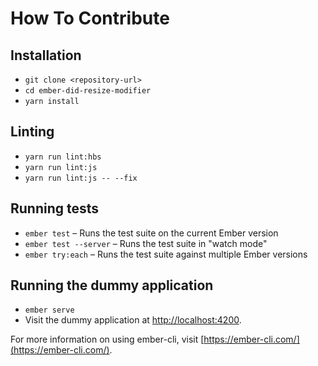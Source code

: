 # How To Contribute

## Installation

* `git clone <repository-url>`
* `cd ember-did-resize-modifier`
* `yarn install`

## Linting

* `yarn run lint:hbs`
* `yarn run lint:js`
* `yarn run lint:js -- --fix`

## Running tests

* `ember test` – Runs the test suite on the current Ember version
* `ember test --server` – Runs the test suite in "watch mode"
* `ember try:each` – Runs the test suite against multiple Ember versions

## Running the dummy application

* `ember serve`
* Visit the dummy application at [http://localhost:4200](http://localhost:4200).

For more information on using ember-cli, visit [https://ember-cli.com/](https://ember-cli.com/).

